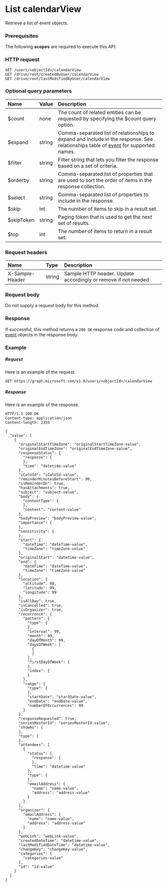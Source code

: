 # List calendarView

Retrieve a list of event objects.
### Prerequisites
The following **scopes** are required to execute this API: 
### HTTP request
<!-- { "blockType": "ignored" } -->
```http
GET /users/<objectId>/calendarView
GET /drive/root/createdByUser/calendarView
GET /drive/root/lastModifiedByUser/calendarView
```
### Optional query parameters
|Name|Value|Description|
|:---------------|:--------|:-------|
|$count|none|The count of related entities can be requested by specifying the $count query option.|
|$expand|string|Comma-separated list of relationships to expand and include in the response. See relationships table of [event](../resources/event.md) for supported names. |
|$filter|string|Filter string that lets you filter the response based on a set of criteria.|
|$orderby|string|Comma-separated list of properties that are used to sort the order of items in the response collection.|
|$select|string|Comma-separated list of properties to include in the response.|
|$skip|int|The number of items to skip in a result set.|
|$skipToken|string|Paging token that is used to get the next set of results.|
|$top|int|The number of items to return in a result set.|

### Request headers
| Name       | Type | Description|
|:-----------|:------|:----------|
| X-Sample-Header  | string  | Sample HTTP header. Update accordingly or remove if not needed|

### Request body
Do not supply a request body for this method.
### Response
If successful, this method returns a `200 OK` response code and collection of [event](../resources/event.md) objects in the response body.
### Example
##### Request
Here is an example of the request.
<!-- {
  "blockType": "request",
  "name": "get_calendarview"
}-->
```http
GET https://graph.microsoft.com/v1.0/users/<objectId>/calendarView
```
##### Response
Here is an example of the response.
<!-- {
  "blockType": "response",
  "truncated": false,
  "@odata.type": "microsoft.graph.event",
  "isCollection": true
} -->
```http
HTTP/1.1 200 OK
Content-type: application/json
Content-length: 2355

{
  "value": [
    {
      "originalStartTimeZone": "originalStartTimeZone-value",
      "originalEndTimeZone": "originalEndTimeZone-value",
      "responseStatus": {
        "response": {
        },
        "time": "datetime-value"
      },
      "iCalUId": "iCalUId-value",
      "reminderMinutesBeforeStart": 99,
      "isReminderOn": true,
      "hasAttachments": true,
      "subject": "subject-value",
      "body": {
        "contentType": {
        },
        "content": "content-value"
      },
      "bodyPreview": "bodyPreview-value",
      "importance": {
      },
      "sensitivity": {
      },
      "start": {
        "dateTime": "dateTime-value",
        "timeZone": "timeZone-value"
      },
      "originalStart": "datetime-value",
      "end": {
        "dateTime": "dateTime-value",
        "timeZone": "timeZone-value"
      },
      "location": {
        "altitude": 99,
        "latitude": 99,
        "longitude": 99
      },
      "isAllDay": true,
      "isCancelled": true,
      "isOrganizer": true,
      "recurrence": {
        "pattern": {
          "type": {
          },
          "interval": 99,
          "month": 99,
          "dayOfMonth": 99,
          "daysOfWeek": [
            {
            }
          ],
          "firstDayOfWeek": {
          },
          "index": {
          }
        },
        "range": {
          "type": {
          },
          "startDate": "startDate-value",
          "endDate": "endDate-value",
          "numberOfOccurrences": 99
        }
      },
      "responseRequested": true,
      "seriesMasterId": "seriesMasterId-value",
      "showAs": {
      },
      "type": {
      },
      "attendees": [
        {
          "status": {
            "response": {
            },
            "time": "datetime-value"
          },
          "type": {
          },
          "emailAddress": {
            "name": "name-value",
            "address": "address-value"
          }
        }
      ],
      "organizer": {
        "emailAddress": {
          "name": "name-value",
          "address": "address-value"
        }
      },
      "webLink": "webLink-value",
      "createdDateTime": "datetime-value",
      "lastModifiedDateTime": "datetime-value",
      "changeKey": "changeKey-value",
      "categories": [
        "categories-value"
      ],
      "id": "id-value"
    }
  ]
}
```

<!-- uuid: 8fcb5dbc-d5aa-4681-8e31-b001d5168d79
2015-10-25 14:57:30 UTC -->
<!-- {
  "type": "#page.annotation",
  "description": "List calendarView",
  "keywords": "",
  "section": "documentation",
  "tocPath": ""
}-->